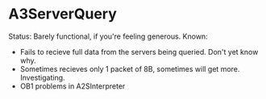 # A3ServerQuery
Status: Barely functional, if you're feeling generous.
Known:
- Fails to recieve full data from the servers being queried. Don't yet know why.
- Sometimes recieves only 1 packet of 8B, sometimes will get more. Investigating.
- OB1 problems in A2SInterpreter
